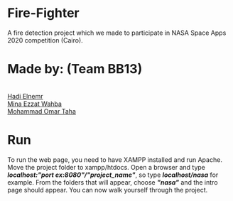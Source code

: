 # Fire-Fighter

A fire detection project which we made to participate in NASA Space Apps 2020 competition (Cairo).

# Made by: (Team BB13)
<br>[Hadi Elnemr](https://github.com/HadiElnemr/)
<br> [Mina Ezzat Wahba](https://github.com/minaezzat2000)
<br>[Mohammad Omar Taha](https://github.com/mohammadomar17)

# Run

To run the web page, you need to have XAMPP installed and run Apache. Move the project folder to xampp/htdocs. Open a browser and type <b><i>localhost:"port ex:8080"/"project_name"</i></b>, so type <i><b>localhost/nasa</i></b> for example. From the folders that will appear, choose <b><i>"nasa"</i></b> and the intro page should appear. You can now walk yourself through the project.
